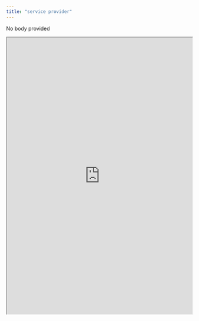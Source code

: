```yaml
---
title: "service provider"
---
```


No body provided
<iframe height="750" width="100%" src="https://ewelton.github.io/ktest/wiki.html#service%20provider"></iframe>
